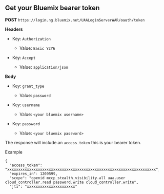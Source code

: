 ## Get your Bluemix bearer token

**POST**
  `https://login.ng.bluemix.net/UAALoginServerWAR/oauth/token`

**Headers**
  * Key: `Authorization`
    * Value: `Basic Y2Y6`

  * Key: `Accept`
    * Value: `application/json`

**Body**
  * Key: `grant_type`
    * Value: `password`

  * Key: `username`
    * Value: `<your bluemix username>`
  
  * Key: `password`
    * Value: `<your bluemix password>`

The response will include an `access_token` this is your bearer token.

Example
```
{
  "access_token": "xxxxxxxxxxxxxxxxxxxxxxxxxxxxxxxxxxxxxxxxxxxxxxxxxxxxxxxxxxxxxxxxxxxx",
  "expires_in": 1209599,
  "scope": "openid mccp_stealth_visibility.all uaa.user cloud_controller.read password.write cloud_controller.write",
  "jti": "xxxxxxxxxxxxxxxxxxxxxx"
  ```

